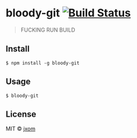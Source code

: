 # bloody-git [![Build Status](https://travis-ci.org/jxom/bloody-git.svg?branch=master)](https://travis-ci.org/jxom/bloody-git)

> FUCKING RUN BUILD


## Install

```
$ npm install -g bloody-git
```


## Usage

```
$ bloody-git
```


## License

MIT © [jxom](http://jxom.io)
